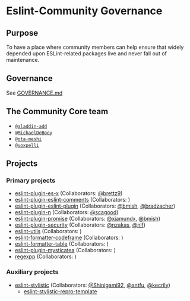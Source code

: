 # Eslint-Community Governance

## Purpose

To have a place where community members can help ensure that widely depended upon ESLint-related packages live and never fall out of maintenance.

## Governance

See [GOVERNANCE.md](./GOVERNANCE.md)

## The Community Core team

* [`@aladdin-add`](https://github.com/aladdin-add)
* [`@MichaelDeBoey`](https://github.com/MichaelDeBoey)
* [`@ota-meshi`](https://github.com/ota-meshi)
* [`@voxpelli`](https://github.com/voxpelli)


## Projects

### Primary projects

* [eslint-plugin-es-x](https://github.com/eslint-community/eslint-plugin-es-x) (Collaborators: [@brettz9](https://github.com/brettz9))
* [eslint-plugin-eslint-comments](https://github.com/eslint-community/eslint-plugin-eslint-comments) (Collaborators: )
* [eslint-plugin-eslint-plugin](https://github.com/eslint-community/eslint-plugin-eslint-plugin) (Collaborators: [@bmish](https://github.com/bmish), [@bradzacher](https://github.com/bradzacher))
* [eslint-plugin-n](https://github.com/eslint-community/eslint-plugin-n) (Collaborators: [@scagood](https://github.com/scagood))
* [eslint-plugin-promise](https://github.com/eslint-community/eslint-plugin-promise) (Collaborators: [@xjamundx](https://github.com/xjamundx), [@bmish](https://github.com/bmish))
* [eslint-plugin-security](https://github.com/eslint-community/eslint-plugin-security) (Collaborators: [@nzakas](https://github.com/nzakas), [@nlf](https://github.com/nlf))
* [eslint-utils](https://github.com/eslint-community/eslint-utils) (Collaborators: )
* [eslint-formatter-codeframe](https://github.com/eslint-community/) (Collaborators: )
* [eslint-formatter-table](https://github.com/eslint-community/) (Collaborators: )
* [eslint-plugin-mysticatea](https://github.com/eslint-community/) (Collaborators: )
* [regexpp](https://github.com/eslint-community/) (Collaborators: )

### Auxiliary projects

* [eslint-stylistic](https://github.com/eslint-community/)  (Collaborators: [@Shinigami92](https://github.com/Shinigami92), [@antfu](https://github.com/antfu), [@kecrily](https://github.com/kecrily))
  * [eslint-stylistic-repro-template](https://github.com/eslint-community/)
